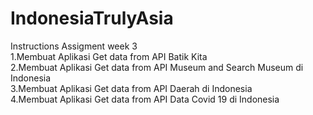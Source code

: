 # IndonesiaTrulyAsia
Instructions Assigment week 3  <br>
1.Membuat Aplikasi Get data from API Batik Kita<br>
2.Membuat Aplikasi Get data from API Museum and Search Museum di Indonesia<br>
3.Membuat Aplikasi Get data from API Daerah di Indonesia<br>
4.Membuat Aplikasi Get data from API Data Covid 19 di Indonesia
